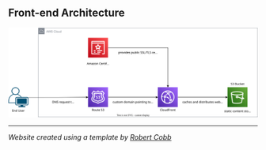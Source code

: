 ## Front-end Architecture
![a diagram of the front-end architecture for my project](/images/crc-front-end-diagram.svg)

<hr>

*Website created using a template by [Robert Cobb](https://medium.com/@robbcobb/make-a-resume-website-from-scratch-991845147ec)*